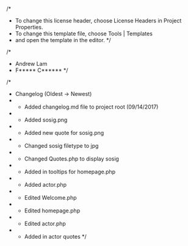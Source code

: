 /* 
 * To change this license header, choose License Headers in Project Properties.
 * To change this template file, choose Tools | Templates
 * and open the template in the editor.
 */

/*
 * Andrew Lam
 * F***** C******
 */

/*
 * Changelog (Oldest -> Newest)
 *  - Added changelog.md file to project root (09/14/2017)
 *  - Added sosig.png
 *  - Added new quote for sosig.png
 *  - Changed sosig filetype to jpg
 *  - Changed Quotes.php to display sosig
 *  - Added in tooltips for homepage.php
 *  - Added actor.php
 *  - Edited Welcome.php
 *  - Edited homepage.php 
 *  - Edited actor.php 
 *  - Added in actor quotes
 */